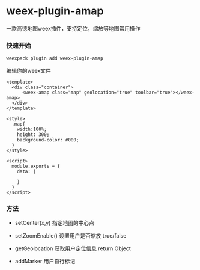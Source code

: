 # weex-plugin-amap

一款高德地图weex插件，支持定位，缩放等地图常用操作

### 快速开始

``` bash
weexpack plugin add weex-plugin-amap
```

编辑你的weex文件

``` we
<template>
  <div class="container">
      <weex-amap class="map" geolocation="true" toolbar="true"></weex-amap>
  </div>
</template>

<style>
  .map{
    width:100%;
    height: 300;
    background-color: #000;
  }
</style>

<script>
  module.exports = {
    data: {
        
    }
  }
</script>
```

### 方法

+ setCenter(x,y) 指定地图的中心点 

+ setZoomEnable() 设置用户是否缩放 true/false

+ getGeolocation 获取用户定位信息 return Object

+ addMarker 用户自行标记




